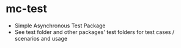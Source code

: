 # mc-test

- Simple Asynchronous Test Package
- See test folder and other packages' test folders for test cases / scenarios and usage

